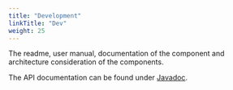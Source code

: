 ```yaml
---
title: "Development"
linkTitle: "Dev"
weight: 25
---
```


The readme, user manual, documentation of the component and architecture consideration of the components.

The API documentation can be found under [Javadoc](/docs/dev/api-dev/index.html).
